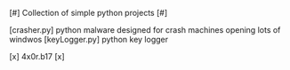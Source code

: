 [#] Collection of simple python projects [#]

[crasher.py] python malware designed for crash machines opening lots of windwos
[keyLogger.py] python key logger

[x] 4x0r.b17 [x]
